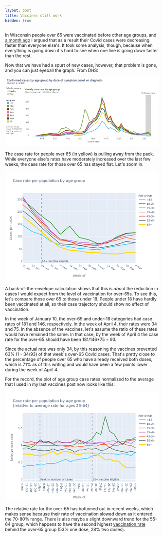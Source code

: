 ```yaml
---
layout: post
title: Vaccines still work
hidden: true
---
```



In Wisconsin people over 65 were vaccinated before other age groups, and [a month ago](2021-03-21-vaccines-work.md) I argued that as a result their Covid cases were decreasing faster than everyone else's. It took some analysis, though, because when everything is going down it's hard to see when one line is going down faster than the rest.

Now that we have had a spurt of new cases, however, that problem is gone, and you can just eyeball the graph. From DHS:

![Cases by age DHS](../assets/DHS-Cases-Age_2021-04-16.png)

The case rate for people over 65 (in yellow) is pulling away from the pack. While everyone else's rates have moderately increased over the last few weeks, the case rate for those over 65 has stayed flat. Let's zoom in.

![Cases by age zoom](../assets/CaseRate-Age-Vaccine_2021-04-16.png)

A back-of-the-envelope calculation shows that this is *about* the reduction in cases I would expect from the level of vaccination for over-65s. To see this, let's compare those over 65 to those under 18. People under 18 have hardly been vaccinated at all, so their case trajectory should show no effect of vaccination. 

In the week of January 10, the over-65 and under-18 categories had case rates of 181 and 146, respectively. In the week of April 4, their rates were 34 and 75. In the absence of the vaccines, let's assume the ratio of these rates would have remained the same. In that case, by the week of April 4 the case rate for the over-65 should have been 181/146\*75 = 93. 

Since the actual rate was only 34, by this reasoning the vaccines prevented 63% (1 - 34/93) of that week's over-65 Covid cases. That's pretty close to the percentage of people over 65 who have already received both doses, which is 71% as of this writing and would have been a few points lower during the week of April 4.

For the record, the plot of age group case rates normalized to the average that I used in my last vaccines post now looks like this:

![Cases by age relative](../assets/CaseRateRelative-Age-Vaccine_2021-04-16.png)

The relative rate for the over-65 has bottomed out in recent weeks, which makes sense because their rate of vaccination slowed down as it entered the 70-80% range. There is also maybe a slight downward trend for the 55-64 group, which happens to have the second highest [vaccination rate](https://www.dhs.wisconsin.gov/covid-19/vaccine-data.htm) behind the over-65 group (53% one dose, 28% two doses).

